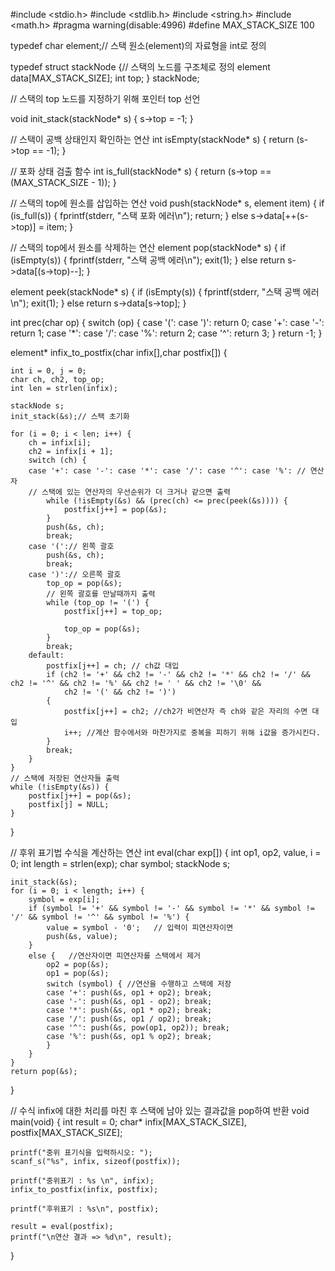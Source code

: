 #include <stdio.h>
#include <stdlib.h>
#include <string.h>
#include <math.h>
#pragma warning(disable:4996)
#define MAX_STACK_SIZE 100

typedef char element;// 스택 원소(element)의 자료형을 int로 정의 

typedef struct  stackNode {// 스택의 노드를 구조체로 정의
    element data[MAX_STACK_SIZE];
    int top;
} stackNode;


// 스택의 top 노드를 지정하기 위해 포인터 top 선언

void init_stack(stackNode* s)
{
    s->top = -1;
}

// 스택이 공백 상태인지 확인하는 연산
int isEmpty(stackNode* s)
{
    return (s->top == -1);
}

// 포화 상태 검출 함수
int is_full(stackNode* s)
{
    return (s->top == (MAX_STACK_SIZE - 1));
}

// 스택의 top에 원소를 삽입하는 연산
void push(stackNode* s, element item)
{
    if (is_full(s)) {
        fprintf(stderr, "스택 포화 에러\n");
        return;
    }
    else s->data[++(s->top)] = item;
}

// 스택의 top에서 원소를 삭제하는 연산
element pop(stackNode* s)
{
    if (isEmpty(s)) {
        fprintf(stderr, "스택 공백 에러\n");
        exit(1);
    }
    else return s->data[(s->top)--];
}

element peek(stackNode* s)
{
    if (isEmpty(s)) {
        fprintf(stderr, "스택 공백 에러\n");
        exit(1);
    }
    else return s->data[s->top];
}

int prec(char op)
{
    switch (op) {
    case '(': case ')': return 0;
    case '+': case '-': return 1;
    case '*': case '/': case '%': return 2;
    case '^': return 3;
    }
    return -1;
}

element* infix_to_postfix(char infix[],char postfix[])
{

    int i = 0, j = 0;
    char ch, ch2, top_op;
    int len = strlen(infix);

    stackNode s;
    init_stack(&s);// 스택 초기화 

    for (i = 0; i < len; i++) {
        ch = infix[i];
        ch2 = infix[i + 1];
        switch (ch) {
        case '+': case '-': case '*': case '/': case '^': case '%': // 연산자
        // 스택에 있는 연산자의 우선순위가 더 크거나 같으면 출력
            while (!isEmpty(&s) && (prec(ch) <= prec(peek(&s)))) {
                postfix[j++] = pop(&s);
            }
            push(&s, ch);
            break;
        case '(':// 왼쪽 괄호
            push(&s, ch);
            break;
        case ')':// 오른쪽 괄호
            top_op = pop(&s);
            // 왼쪽 괄호를 만날때까지 출력
            while (top_op != '(') {
                postfix[j++] = top_op;

                top_op = pop(&s);
            }
            break;
        default:
            postfix[j++] = ch; // ch값 대입
            if (ch2 != '+' && ch2 != '-' && ch2 != '*' && ch2 != '/' && ch2 != '^' && ch2 != '%' && ch2 != ' ' && ch2 != '\0' &&
                ch2 != '(' && ch2 != ')')
            {
                postfix[j++] = ch2; //ch2가 비연산자 즉 ch와 같은 자리의 수면 대입
                i++; //계산 함수에서와 마찬가지로 중복을 피하기 위해 i값을 증가시킨다.
            }
            break;
        }
    }
    // 스택에 저장된 연산자들 출력
    while (!isEmpty(&s)) {
        postfix[j++] = pop(&s);
        postfix[j] = NULL;
    }
}

// 후위 표기법 수식을 계산하는 연산
int eval(char exp[])
{
    int op1, op2, value, i = 0;
    int length = strlen(exp);
    char symbol;
    stackNode s;

    init_stack(&s);
    for (i = 0; i < length; i++) {
        symbol = exp[i];
        if (symbol != '+' && symbol != '-' && symbol != '*' && symbol != '/' && symbol != '^' && symbol != '%') {
            value = symbol - '0';   // 입력이 피연산자이면
            push(&s, value);
        }
        else {   //연산자이면 피연산자를 스택에서 제거
            op2 = pop(&s);
            op1 = pop(&s);
            switch (symbol) { //연산을 수행하고 스택에 저장 
            case '+': push(&s, op1 + op2); break;
            case '-': push(&s, op1 - op2); break;
            case '*': push(&s, op1 * op2); break;
            case '/': push(&s, op1 / op2); break;
            case '^': push(&s, pow(op1, op2)); break;
            case '%': push(&s, op1 % op2); break;
            }
        }
    }
    return pop(&s);
}

// 수식 infix에 대한 처리를 마친 후 스택에 남아 있는 결과값을 pop하여 반환
void main(void) {
    int result = 0;
    char* infix[MAX_STACK_SIZE], postfix[MAX_STACK_SIZE];

    printf("중위 표기식을 입력하시오: ");
    scanf_s("%s", infix, sizeof(postfix));

    printf("중위표기 : %s \n", infix);
    infix_to_postfix(infix, postfix);

    printf("후위표기 : %s\n", postfix);

    result = eval(postfix);
    printf("\n연산 결과 => %d\n", result);
}
